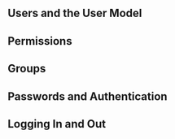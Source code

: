 ## Users and the User Model
## Permissions
## Groups
## Passwords and Authentication
## Logging In and Out